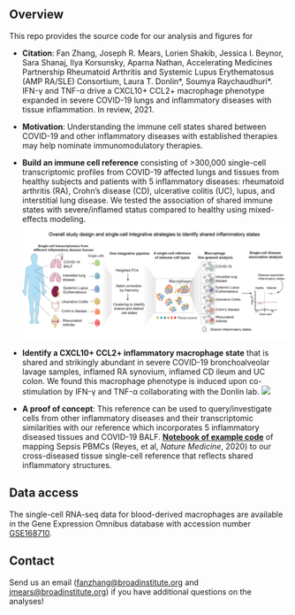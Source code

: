 ## Overview
This repo provides the source code for our analysis and figures for 

- **Citation**: Fan Zhang, Joseph R. Mears, Lorien Shakib, Jessica I. Beynor, Sara Shanaj, Ilya Korsunsky, Aparna Nathan, Accelerating Medicines Partnership Rheumatoid Arthritis and Systemic Lupus Erythematosus (AMP RA/SLE) Consortium, Laura T. Donlin*, Soumya Raychaudhuri*. IFN-γ and TNF-α drive a CXCL10+ CCL2+ macrophage phenotype expanded in severe COVID-19 lungs and inflammatory diseases with tissue inflammation. In review, 2021.

- **Motivation**: Understanding the immune cell states shared between COVID-19 and other inflammatory diseases with established therapies may help nominate immunomodulatory therapies.

- **Build an immune cell reference** consisting of >300,000 single-cell transcriptomic profiles from COVID-19 affected lungs and tissues from healthy subjects and patients with 5 inflammatory diseases: rheumatoid arthritis (RA), Crohn’s disease (CD), ulcerative colitis (UC), lupus, and interstitial lung disease. We tested the association of shared immune states with severe/inflamed status compared to healthy using mixed-effects modeling. 
  ![](overall.png)
  
- **Identify a CXCL10+ CCL2+ inflammatory macrophage state** that is shared and strikingly abundant in severe COVID-19 bronchoalveolar lavage samples, inflamed RA synovium, inflamed CD ileum and UC colon. We found this macrophage phenotype is induced upon co-stimulation by IFN-γ and TNF-α collaborating with the Donlin lab.
 ![](HTO.png)
 
- **A proof of concept**: This reference can be used to query/investigate cells from other inflammatory diseases and their transcriptomic similarities with our reference which incorporates 5 inflammatory diseased tissues and COVID-19 BALF. [**Notebook of example code**](https://github.com/immunogenomics/inflamedtissue_covid19_reference/blob/master/code/Map_Sepsis_to_FanImmuneReference_using_Symphony_Notebook.ipynb) of mapping Sepsis PBMCs (Reyes, et al, *Nature Medicine*, 2020) to our cross-diseased tissue single-cell reference that reflects shared inflammatory structures.


## Data access
The single-cell RNA-seq data for blood-derived macrophages are available in the Gene Expression Omnibus database with accession number [GSE168710](https://www.ncbi.nlm.nih.gov/geo/query/acc.cgi?acc=GSE168710).

## Contact
Send us an email (fanzhang@broadinstitute.org and jmears@broadinstitute.org) if you have additional questions on the analyses!
